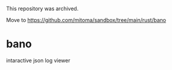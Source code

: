 This repository was archived.

Move to https://github.com/mitoma/sandbox/tree/main/rust/bano

# bano
intaractive json log viewer
